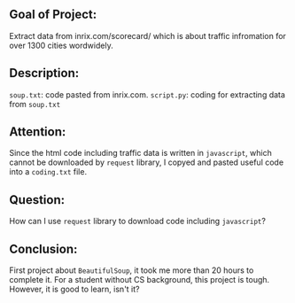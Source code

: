 ## Goal of Project:
Extract data from inrix.com/scorecard/ which is about traffic infromation for over 1300 cities wordwidely.

## Description:
`soup.txt`: code pasted from inrix.com.
`script.py`: coding for extracting data from `soup.txt`

## Attention:
Since the html code including traffic data is written in `javascript`, which cannot be downloaded by `request` library, I copyed and pasted useful code into a `coding.txt` file.

## Question:
How can I use `request` library to download code including `javascript`?

## Conclusion:
First project about `BeautifulSoup`, it took me more than 20 hours to complete it.
For a student without CS background, this project is tough. However, it is good to learn, isn't it?
